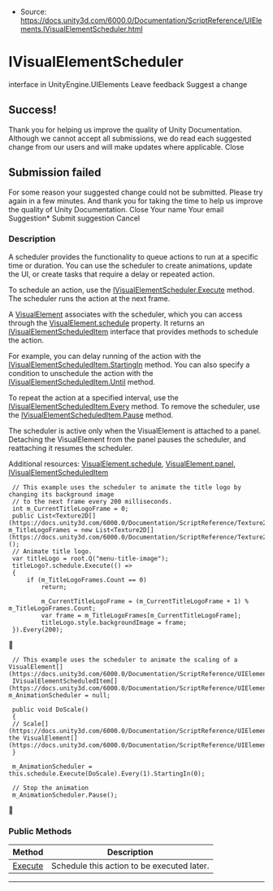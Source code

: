 * Source: https://docs.unity3d.com/6000.0/Documentation/ScriptReference/UIElements.IVisualElementScheduler.html

# IVisualElementScheduler
interface in UnityEngine.UIElements
Leave feedback
Suggest a change
## Success!
Thank you for helping us improve the quality of Unity Documentation. Although we cannot accept all submissions, we do read each suggested change from our users and will make updates where applicable.
Close
## Submission failed
For some reason your suggested change could not be submitted. Please <a>try again</a> in a few minutes. And thank you for taking the time to help us improve the quality of Unity Documentation.
Close
Your name Your email Suggestion* Submit suggestion
Cancel
### Description
A scheduler provides the functionality to queue actions to run at a specific time or duration. 
You can use the scheduler to create animations, update the UI, or create tasks that require a delay or repeated action.   
  
To schedule an action, use the [IVisualElementScheduler.Execute](https://docs.unity3d.com/6000.0/Documentation/ScriptReference/UIElements.IVisualElementScheduler.Execute.html) method. The scheduler runs the action at the next frame.   
  
A [VisualElement](https://docs.unity3d.com/6000.0/Documentation/ScriptReference/UIElements.VisualElement.html) associates with the scheduler, which you can access through the [VisualElement.schedule](https://docs.unity3d.com/6000.0/Documentation/ScriptReference/UIElements.VisualElement-schedule.html) property. It returns an [IVisualElementScheduledItem](https://docs.unity3d.com/6000.0/Documentation/ScriptReference/UIElements.IVisualElementScheduledItem.html) interface that provides methods to schedule the action.   
  
For example, you can delay running of the action with the [IVisualElementScheduledItem.StartingIn](https://docs.unity3d.com/6000.0/Documentation/ScriptReference/UIElements.IVisualElementScheduledItem.StartingIn.html) method. You can also specify a condition to unschedule the action with the [IVisualElementScheduledItem.Until](https://docs.unity3d.com/6000.0/Documentation/ScriptReference/UIElements.IVisualElementScheduledItem.Until.html) method.   
  
To repeat the action at a specified interval, use the [IVisualElementScheduledItem.Every](https://docs.unity3d.com/6000.0/Documentation/ScriptReference/UIElements.IVisualElementScheduledItem.Every.html) method. To remove the scheduler, use the [IVisualElementScheduledItem.Pause](https://docs.unity3d.com/6000.0/Documentation/ScriptReference/UIElements.IVisualElementScheduledItem.Pause.html) method.   
  
The scheduler is active only when the VisualElement is attached to a panel. Detaching the VisualElement from the panel pauses the scheduler, and reattaching it resumes the scheduler.   
  
Additional resources: [VisualElement.schedule](https://docs.unity3d.com/6000.0/Documentation/ScriptReference/UIElements.VisualElement-schedule.html), [VisualElement.panel](https://docs.unity3d.com/6000.0/Documentation/ScriptReference/UIElements.VisualElement-panel.html), [IVisualElementScheduledItem](https://docs.unity3d.com/6000.0/Documentation/ScriptReference/UIElements.IVisualElementScheduledItem.html)   
  

```
 // This example uses the scheduler to animate the title logo by changing its background image 
 // to the next frame every 200 milliseconds.
 int m_CurrentTitleLogoFrame = 0;
 public List<Texture2D[](https://docs.unity3d.com/6000.0/Documentation/ScriptReference/Texture2D.html)> m_TitleLogoFrames = new List<Texture2D[](https://docs.unity3d.com/6000.0/Documentation/ScriptReference/Texture2D.html)>();
 // Animate title logo.
 var titleLogo = root.Q("menu-title-image");
 titleLogo?.schedule.Execute(() =>
 {
     if (m_TitleLogoFrames.Count == 0)
         return;  
  
         m_CurrentTitleLogoFrame = (m_CurrentTitleLogoFrame + 1) % m_TitleLogoFrames.Count;
         var frame = m_TitleLogoFrames[m_CurrentTitleLogoFrame];
         titleLogo.style.backgroundImage = frame;
 }).Every(200);

```

```
 // This example uses the scheduler to animate the scaling of a VisualElement[](https://docs.unity3d.com/6000.0/Documentation/ScriptReference/UIElements.VisualElement.html).
 IVisualElementScheduledItem[](https://docs.unity3d.com/6000.0/Documentation/ScriptReference/UIElements.IVisualElementScheduledItem.html) m_AnimationScheduler = null;
 
 public void DoScale()
 {
 // Scale[](https://docs.unity3d.com/6000.0/Documentation/ScriptReference/UIElements.Scale.html) the VisualElement[](https://docs.unity3d.com/6000.0/Documentation/ScriptReference/UIElements.VisualElement.html).
 }  
 
 m_AnimationScheduler = this.schedule.Execute(DoScale).Every(1).StartingIn(0);
 
 // Stop the animation
 m_AnimationScheduler.Pause();

```

### Public Methods
Method | Description  
---|---  
[Execute](https://docs.unity3d.com/6000.0/Documentation/ScriptReference/UIElements.IVisualElementScheduler.Execute.html) |  Schedule this action to be executed later.   
* * *
